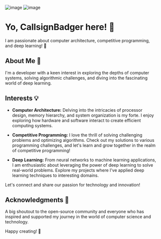 
  ![image](https://github.com/CallsignBadger/CallsignBadger/assets/153783826/631215de-b2e6-4c8e-be54-c1ae4d6ce54c) ![image](https://github.com/CallsignBadger/CallsignBadger/assets/153783826/a8eb3123-9425-44b3-b773-b5e85b79c5ed)

  
  
  # Yo, CallsignBadger here! 👋

 I am passionate about computer architecture, competitive programming, and deep learning! 🚀

## About Me 💯


I'm a developer with a keen interest in exploring the depths of computer systems, solving algorithmic challenges, and diving into the fascinating world of deep learning.

## Interests 💡

- **Computer Architecture:** Delving into the intricacies of processor design, memory hierarchy, and system organization is my forte. I enjoy exploring how hardware and software interact to create efficient computing systems.

- **Competitive Programming:** I love the thrill of solving challenging problems and optimizing algorithms. Check out my solutions to various programming challenges, and let's learn and grow together in the realm of competitive programming!

- **Deep Learning:** From neural networks to machine learning applications, I am enthusiastic about leveraging the power of deep learning to solve real-world problems. Explore my projects where I've applied deep learning techniques to interesting domains.


Let's connect and share our passion for technology and innovation!

## Acknowledgments 🙌

A big shoutout to the open-source community and everyone who has inspired and supported my journey in the world of computer science and technology.

Happy creating! 🗿
